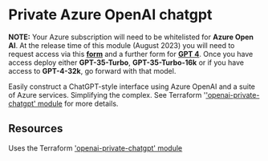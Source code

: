 # Private Azure OpenAI chatgpt

**NOTE:** Your Azure subscription will need to be whitelisted for **Azure Open AI**. At the release time of this module (August 2023) you will need to request access via this **[form](https://aka.ms/oai/access)** and a further form for **[GPT 4](https://customervoice.microsoft.com/Pages/ResponsePage.aspx?id=v4j5cvGGr0GRqy180BHbR7en2Ais5pxKtso_Pz4b1_xURjE4QlhVUERGQ1NXOTlNT0w1NldTWjJCMSQlQCN0PWcu)**. Once you have access deploy either **GPT-35-Turbo**, **GPT-35-Turbo-16k** or if you have access to **GPT-4-32k**, go forward with that model.  

Easily construct a ChatGPT-style interface using Azure OpenAI and a suite of Azure services. Simplifying the complex.  See Terraform '['openai-private-chatgpt' module](https://registry.terraform.io/modules/Pwd9000-ML/openai-private-chatgpt/azurerm/latest) for more details.

## Resources
Uses the Terraform ['openai-private-chatgpt' module](https://registry.terraform.io/modules/Pwd9000-ML/openai-private-chatgpt/azurerm/latest)
